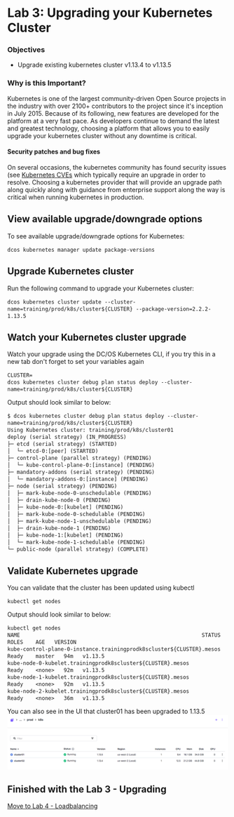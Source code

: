 # Lab 3: Upgrading your Kubernetes Cluster

### Objectives
- Upgrade existing kubernetes cluster v1.13.4 to v1.13.5

### Why is this Important?
Kubernetes is one of the largest community-driven Open Source projects in the industry with over 2100+ contributors to the project since it's inception in July 2015. Because of its following, new features are developed for the platform at a very fast pace. As developers continue to demand the latest and greatest technology, choosing a platform that allows you to easily upgrade your kubernetes cluster without any downtime is critical.

#### Security patches and bug fixes
On several occasions, the kubernetes community has found security issues (see [Kubernetes CVEs](https://cve.mitre.org/cgi-bin/cvekey.cgi?keyword=kubernetes) which typically require an upgrade in order to resolve. Choosing a kubernetes provider that will provide an upgrade path along quickly along with guidance from enterprise support along the way is critical when running kubernetes in production.

## View available upgrade/downgrade options
To see available upgrade/downgrade options for Kubernetes:
```
dcos kubernetes manager update package-versions
```

## Upgrade Kubernetes cluster
Run the following command to upgrade your Kubernetes cluster:
```
dcos kubernetes cluster update --cluster-name=training/prod/k8s/cluster${CLUSTER} --package-version=2.2.2-1.13.5
```

## Watch your Kubernetes cluster upgrade
Watch your upgrade using the DC/OS Kubernetes CLI, if you try this in a new tab don't forget to set your variables again
```
CLUSTER=
dcos kubernetes cluster debug plan status deploy --cluster-name=training/prod/k8s/cluster${CLUSTER}
```

Output should look similar to below:
```
$ dcos kubernetes cluster debug plan status deploy --cluster-name=training/prod/k8s/cluster${CLUSTER}
Using Kubernetes cluster: training/prod/k8s/cluster01
deploy (serial strategy) (IN_PROGRESS)
├─ etcd (serial strategy) (STARTED)
│  └─ etcd-0:[peer] (STARTED)
├─ control-plane (parallel strategy) (PENDING)
│  └─ kube-control-plane-0:[instance] (PENDING)
├─ mandatory-addons (serial strategy) (PENDING)
│  └─ mandatory-addons-0:[instance] (PENDING)
├─ node (serial strategy) (PENDING)
│  ├─ mark-kube-node-0-unschedulable (PENDING)
│  ├─ drain-kube-node-0 (PENDING)
│  ├─ kube-node-0:[kubelet] (PENDING)
│  ├─ mark-kube-node-0-schedulable (PENDING)
│  ├─ mark-kube-node-1-unschedulable (PENDING)
│  ├─ drain-kube-node-1 (PENDING)
│  ├─ kube-node-1:[kubelet] (PENDING)
│  └─ mark-kube-node-1-schedulable (PENDING)
└─ public-node (parallel strategy) (COMPLETE)
```

## Validate Kubernetes upgrade
You can validate that the cluster has been updated using kubectl
```
kubectl get nodes
```

Output should look similar to below:
```
kubectl get nodes
NAME                                                          STATUS   ROLES    AGE   VERSION
kube-control-plane-0-instance.trainingprodk8scluster${CLUSTER}.mesos   Ready    master   94m   v1.13.5
kube-node-0-kubelet.trainingprodk8scluster${CLUSTER}.mesos             Ready    <none>   92m   v1.13.5
kube-node-1-kubelet.trainingprodk8scluster${CLUSTER}.mesos             Ready    <none>   92m   v1.13.5
kube-node-2-kubelet.trainingprodk8scluster${CLUSTER}.mesos             Ready    <none>   36m   v1.13.5
```

You can also see in the UI that cluster01 has been upgraded to 1.13.5
![Upgrade](https://github.com/ably77/dcos-kubernetes-training/blob/master/images/lab3_1.png)

## Finished with the Lab 3 - Upgrading

[Move to Lab 4 - Loadbalancing](https://github.com/ably77/dcos-kubernetes-training/blob/master/labs/linux-macOS/lab4_loadbalancing.md)
